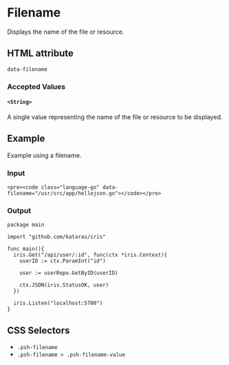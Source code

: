 # Filename

Displays the name of the file or resource.

## HTML attribute

`data-filename`

### Accepted Values

#### `<String>`

A single value representing the name of the file or resource to be displayed.

## Example

Example using a filename.

### Input

``` {.language-html}
<pre><code class="language-go" data-filename="/usr/src/app/hellojson.go"></code></pre>
```

### Output

``` {.language-go data-filename="/usr/src/app/hellojson.go"}
package main

import "github.com/kataras/iris"

func main(){
  iris.Get("/api/user/:id", func(ctx *iris.Context){
    userID := ctx.ParamInt("id")

    user := userRepo.GetByID(userID)

    ctx.JSON(iris.StatusOK, user)
  })

  iris.Listen("localhost:5700")
}
```

## CSS Selectors

* `.psh-filename`
* `.psh-filename > .psh-filename-value`
